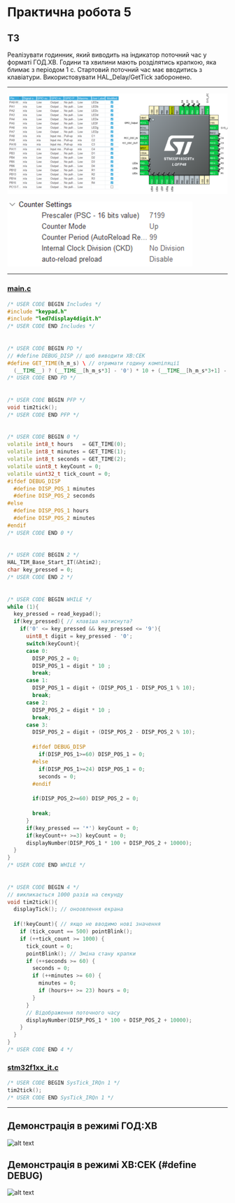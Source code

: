 # Практична робота 5

## ТЗ
Реалізувати годинник, який виводить на індикатор поточний час у форматі
ГОД.ХВ. Години та хвилини мають розділятись крапкою, яка блимає з
періодом 1 с. Стартовий поточний час має вводитись з клавіатури.
Використовувати HAL_Delay/GetTick заборонено.

---

![alt text](READMEfiles/image.png)

![alt text](READMEfiles/image-1.png)

---

### [main.c](Core/Src/main.c)

```cpp
/* USER CODE BEGIN Includes */
#include "keypad.h"
#include "led7display4digit.h"
/* USER CODE END Includes */


/* USER CODE BEGIN PD */
// #define DEBUG_DISP // щоб виводити ХВ:СЕК
#define GET_TIME(h_m_s) \ // отримати годину компіляції
  (__TIME__) ? (__TIME__[h_m_s*3] - '0') * 10 + (__TIME__[h_m_s*3+1] - '0') : 0
/* USER CODE END PD */


/* USER CODE BEGIN PFP */
void tim2tick();
/* USER CODE END PFP */


/* USER CODE BEGIN 0 */
volatile int8_t hours   = GET_TIME(0);
volatile int8_t minutes = GET_TIME(1);
volatile int8_t seconds = GET_TIME(2);
volatile uint8_t keyCount = 0;
volatile uint32_t tick_count = 0;
#ifdef DEBUG_DISP
  #define DISP_POS_1 minutes
  #define DISP_POS_2 seconds
#else
  #define DISP_POS_1 hours
  #define DISP_POS_2 minutes
#endif
/* USER CODE END 0 */


/* USER CODE BEGIN 2 */
HAL_TIM_Base_Start_IT(&htim2);
char key_pressed = 0;
/* USER CODE END 2 */


/* USER CODE BEGIN WHILE */
while (1){
  key_pressed = read_keypad();
  if(key_pressed){ // клавіша натиснута?
    if('0' <= key_pressed && key_pressed <= '9'){
      uint8_t digit = key_pressed - '0';
      switch(keyCount){
      case 0:
        DISP_POS_2 = 0;
        DISP_POS_1 = digit * 10 ;
        break;
      case 1:
        DISP_POS_1 = digit + (DISP_POS_1 - DISP_POS_1 % 10);
        break;
      case 2:
        DISP_POS_2 = digit * 10 ;
        break;
      case 3:
        DISP_POS_2 = digit + (DISP_POS_2 - DISP_POS_2 % 10);

        #ifdef DEBUG_DISP
          if(DISP_POS_1>=60) DISP_POS_1 = 0;
        #else
          if(DISP_POS_1>=24) DISP_POS_1 = 0;
          seconds = 0;
        #endif

        if(DISP_POS_2>=60) DISP_POS_2 = 0;

        break;
      }
      if(key_pressed == '*') keyCount = 0;
      if(keyCount++ >=3) keyCount = 0;
      displayNumber(DISP_POS_1 * 100 + DISP_POS_2 + 10000);
  }
}
/* USER CODE END WHILE */


/* USER CODE BEGIN 4 */
// викликається 1000 разів на секунду
void tim2tick(){
  displayTick(); // оноовлення екрана

  if(!keyCount){ // якщо не вводимо нові значення
    if (tick_count == 500) pointBlink();
    if (++tick_count >= 1000) {
      tick_count = 0;
      pointBlink(); // Зміна стану крапки
      if (++seconds >= 60) {
        seconds = 0;
        if (++minutes >= 60) {
          minutes = 0;
          if (hours++ >= 23) hours = 0;
        }
      }
      // Відображення поточного часу
      displayNumber(DISP_POS_1 * 100 + DISP_POS_2 + 10000);
    }
  }
}
/* USER CODE END 4 */
```
### [stm32f1xx_it.c](Core/Src/stm32f1xx_it.c)

```cpp
/* USER CODE BEGIN SysTick_IRQn 1 */
tim2tick();
/* USER CODE END SysTick_IRQn 1 */
```

---

## Демонстрація в режимі ГОД:ХВ
![alt text](READMEfiles/5pr_demonstration.gif)

## Демонстрація в режимі ХВ:CЕК (#define DEBUG)
![alt text](READMEfiles/5pr_demonstration_debug.gif)
